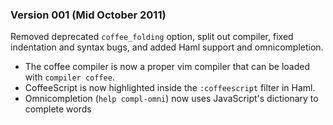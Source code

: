 ### Version 001 (Mid October 2011)

Removed deprecated `coffee_folding` option, split out compiler, fixed
indentation and syntax bugs, and added Haml support and omnicompletion.

 - The coffee compiler is now a proper vim compiler that can be loaded with
   `compiler coffee`.
 - CoffeeScript is now highlighted inside the `:coffeescript` filter in Haml.
 - Omnicompletion (`help compl-omni`) now uses JavaScript's dictionary to
   complete words
